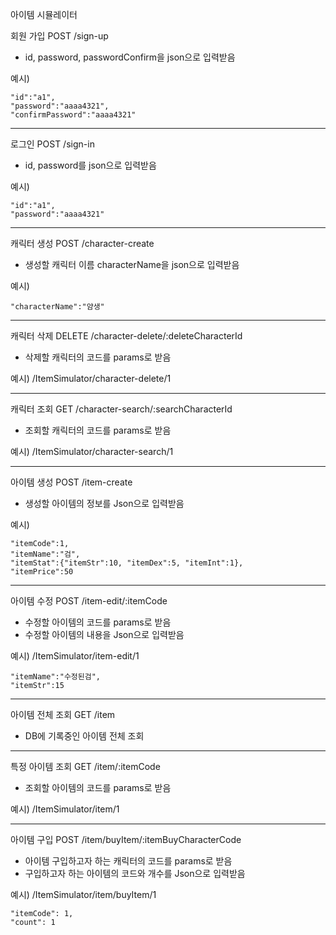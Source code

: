 아이템 시뮬레이터

회원 가입 POST /sign-up
 
-  id, password, passwordConfirm을 json으로 입력받음

예시)

	"id":"a1",
	"password":"aaaa4321",
	"confirmPassword":"aaaa4321"
 

------------------------------------------
로그인 POST /sign-in

-  id, password를 json으로 입력받음

예시)

	"id":"a1",
	"password":"aaaa4321"

------------------------------------------
캐릭터 생성 POST /character-create

-  생성할 캐릭터 이름 characterName을 json으로 입력받음

예시)

	"characterName":"얌생"

------------------------------------------
캐릭터 삭제 DELETE /character-delete/:deleteCharacterId

-  삭제할 캐릭터의 코드를 params로 받음
 
예시) /ItemSimulator/character-delete/1

-------------------------------------------------
캐릭터 조회 GET /character-search/:searchCharacterId

- 조회할 캐릭터의 코드를 params로 받음
 
예시) /ItemSimulator/character-search/1

-------------------------------------------------
아이템 생성 POST /item-create

 - 생성할 아이템의 정보를 Json으로 입력받음
   
예시)

	"itemCode":1,
	"itemName":"검",
	"itemStat":{"itemStr":10, "itemDex":5, "itemInt":1},
	"itemPrice":50	

-----------------------------------------------------
아이템 수정 POST /item-edit/:itemCode

 - 수정할 아이템의 코드를 params로 받음
 - 수정할 아이템의 내용을 Json으로 입력받음
   
예시) /ItemSimulator/item-edit/1

	"itemName":"수정된검",
	"itemStr":15

-------------------------------------------------------
아이템 전체 조회 GET /item

-  DB에 기록중인 아이템 전체 조회

-------------------------------------------------------
특정 아이템 조회 GET /item/:itemCode

 - 조회할 아이템의 코드를 params로 받음
   
예시) /ItemSimulator/item/1

------------------------------------------------------
아이템 구입 POST /item/buyItem/:itemBuyCharacterCode

-  아이템 구입하고자 하는 캐릭터의 코드를 params로 받음
-  구입하고자 하는 아이템의 코드와 개수를 Json으로 입력받음
  
예시) /ItemSimulator/item/buyItem/1

  	"itemCode": 1,
 	"count": 1

